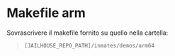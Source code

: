 # Makefile arm

Sovrascrivere il makefile fornito su quello nella cartella:

>`[JAILHOUSE_REPO_PATH]/inmates/demos/arm64`
